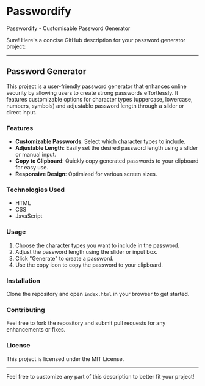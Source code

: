 # Passwordify
Passwordify - Customisable Password Generator

Sure! Here's a concise GitHub description for your password generator project:

---

## Password Generator

This project is a user-friendly password generator that enhances online security by allowing users to create strong passwords effortlessly. It features customizable options for character types (uppercase, lowercase, numbers, symbols) and adjustable password length through a slider or direct input.

### Features

- **Customizable Passwords**: Select which character types to include.
- **Adjustable Length**: Easily set the desired password length using a slider or manual input.
- **Copy to Clipboard**: Quickly copy generated passwords to your clipboard for easy use.
- **Responsive Design**: Optimized for various screen sizes.

### Technologies Used

- HTML
- CSS
- JavaScript

### Usage

1. Choose the character types you want to include in the password.
2. Adjust the password length using the slider or input box.
3. Click "Generate" to create a password.
4. Use the copy icon to copy the password to your clipboard.

### Installation

Clone the repository and open `index.html` in your browser to get started.

### Contributing

Feel free to fork the repository and submit pull requests for any enhancements or fixes.

### License

This project is licensed under the MIT License.

---

Feel free to customize any part of this description to better fit your project!
